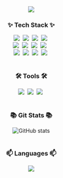 <!--타이틀 부분-->
<div align="center">
  <img src="https://capsule-render.vercel.app/api?type=rect&color=auto&height=300&section=header&text=JH%20Git&fontSize=90" />
</div>

<!--내용 부분-->
<h3 align="center">✨ Tech Stack ✨</h3>
<div align="center">
  <img src="https://img.shields.io/badge/react-20232a.svg?style=for-the-badge&logo=react&logoColor=61DAFB" />&nbsp
  <img src="https://img.shields.io/badge/javascript-F7DF1E.svg?style=for-the-badge&logo=javascript&logoColor=20232a" />&nbsp
  <img src="https://img.shields.io/badge/reactnative-20232a.svg?style=for-the-badge&logo=react&logoColor=61DAFB" />&nbsp
  <img src="https://img.shields.io/badge/html5-E34F26.svg?style=for-the-badge&logo=html5&logoColor=white" />&nbsp
</div>

<div align="center">
  <img src="https://img.shields.io/badge/styled--components-DB7093?style=for-the-badge&logo=styled-components&logoColor=ffd35b" />&nbsp
  <img src="https://img.shields.io/badge/css3-1572B6.svg?style=for-the-badge&logo=css3&logoColor=white" />&nbsp
  <img src="https://img.shields.io/badge/python-3670A0?style=for-the-badge&logo=python&logoColor=ffdd54" />&nbsp
  <img src="https://img.shields.io/badge/firebase-20232a.svg?style=for-the-badge&logo=firebase&logoColor=61DAFB" /> &nbsp
</div>

<div align="center">
  <img src="https://img.shields.io/badge/Java-007396?style=for-the-badge&logo=java&logoColor=white" />&nbsp;
  <img src="https://img.shields.io/badge/C++-00599C?style=for-the-badge&logo=c%2B%2B&logoColor=ffdd54" />&nbsp;
  <img src="https://img.shields.io/badge/Assembly-525252?style=for-the-badge&logo=hackaday&logoColor=61DAFB" />&nbsp;
  <img src="https://img.shields.io/badge/C%23-239120?style=for-the-badge&logo=c-sharp&logoColor=ffd35b" />&nbsp;
</div>

<br>

<h3 align="center">🛠 Tools 🛠</h3>
<div align="center">
  <img src="https://img.shields.io/badge/git-F05033.svg?style=for-the-badge&logo=git&logoColor=white" />&nbsp
  <img src="https://img.shields.io/badge/github-181717.svg?style=for-the-badge&logo=github&logoColor=white" />&nbsp
  <img src="https://img.shields.io/badge/Notion-F3F3F3.svg?style=for-the-badge&logo=notion&logoColor=black" />&nbsp
</div>

<br>

<h3 align="center">📚 Git Stats 📚</h3>
<div align="center">
  <img src="https://github-readme-stats.vercel.app/api?username=JH201421228&show_icons=true&theme=radical" alt="GitHub stats">
</div>

<br>

<h3 align="center">📫 Languages 📫</h3>
<div align="center">
  <img src="https://github-readme-stats.vercel.app/api/top-langs/?username=JH201421228&layout=compact">
</div>

<br>

<!--
<h3 align="center">✨ algorithm ✨</h3>
<div align="center">
  <img src="http://mazassumnida.wtf/api/generate_badge?boj=741u741">
</div>
-->
